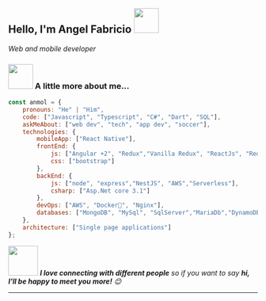 
<h2>Hello, I'm Angel Fabricio  <img src="https://media.giphy.com/media/12oufCB0MyZ1Go/giphy.gif" width="50"></h2>

<p><em> Web and mobile developer
</em></p>

<!--
**fabriciogonzalez06/fabriciogonzalez06** is a ✨ _special_ ✨ repository because its `README.md` (this file) appears on your GitHub profile.
![Twitter : angelfg06](https://img.shields.io/twitter/follow/misteranmol?label=Follow)
[![Linkedin: thaianebraga](https://img.shields.io/badge/-anmol-blue?style=flat-square&logo=Linkedin&logoColor=white&link=https://www.linkedin.com/in/fabricio-gonzalez-622077147/)](https://www.linkedin.com/in/fabricio-gonzalez-622077147/)
-->


### <img src="https://media.giphy.com/media/VgCDAzcKvsR6OM0uWg/giphy.gif" width="50"> A little more about me...  

```javascript
const anmol = {
    pronouns: "He" | "Him",
    code: ["Javascript", "Typescript", "C#", "Dart", "SQL"],
    askMeAbout: ["web dev", "tech", "app dev", "soccer"],
    technologies: {
        mobileApp: ["React Native"],
        frontEnd: {
            js: ["Angular +2", "Redux","Vanilla Redux", "ReactJs", "Redux sagas", "Redux thunk", "React Context"],
            css: ["bootstrap"]
        },
        backEnd: {
            js: ["node", "express","NestJS", "AWS","Serverless"],
            csharp: ["Asp.Net core 3.1"]
        },
        devOps: ["AWS", "Docker🐳", "Nginx"],
        databases: ["MongoDB", "MySql", "SqlServer","MariaDb","DynamoDB"],
    },
    architecture: ["Single page applications"]
};
```

<img src="https://media.giphy.com/media/LnQjpWaON8nhr21vNW/giphy.gif" width="60"> <em><b>I love connecting with different people</b> so if you want to say <b>hi, I'll be happy to meet you more!</b> 😊</em>

---


<!--
**fabriciogonzalez06/fabriciogonzalez06** is a ✨ _special_ ✨ repository because its `README.md` (this file) appears on your GitHub profile.

Here are some ideas to get you started:

- 🔭 I’m currently working on ...
- 🌱 I’m currently learning ...
- 👯 I’m looking to collaborate on ...
- 🤔 I’m looking for help with ...
- 💬 Ask me about ...
- 📫 How to reach me: ...
- 😄 Pronouns: ...
- ⚡ Fun fact: ...
-->

